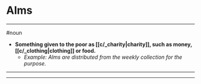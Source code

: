 # Alms
---
#noun
- **Something given to the poor as [[c/_charity|charity]], such as money, [[c/_clothing|clothing]] or food.**
	- _Example: Alms are distributed from the weekly collection for the purpose._
---
---
